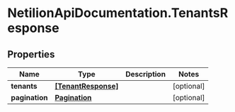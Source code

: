 # NetilionApiDocumentation.TenantsResponse

## Properties
Name | Type | Description | Notes
------------ | ------------- | ------------- | -------------
**tenants** | [**[TenantResponse]**](TenantResponse.md) |  | [optional] 
**pagination** | [**Pagination**](Pagination.md) |  | [optional] 


